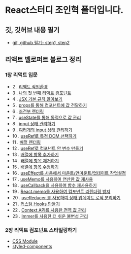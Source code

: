 # React스터디 조인혁 폴더입니다.

## 깃, 깃허브 내용 필기

- [git, github 필기- step1, step2](gitmemo.md)

## 리액트 벨로퍼트 블로그 정리

### 1장 리액트 입문

- 2 . [리액트 작업환경 ](2_리액트작업환경.md)
- 3 . [나의 첫 번째 리액트 컴포넌트](3_나의첫번째리액트컴포넌트.md)
- 4 . [JSX 기본 규칙 알아보기](4_JSX.md)
- 5 . [props를 통해 컴포넌트에 값 전달하기](5_props값전달하기.md)
- 6 . [조건부 렌더링](6_조건부렌더링.md)
- 7 . [useState를 통해 동적으로 값 관리](7_useState사용.md)
- 8 . [input 상태 관리하기](8_input상태관리.md)
- 9 . [여러개의 input 상태 관리하기](9_여러개의input.md)
- 10 . [useRef로 특정 DOM 선택하기](10_useRef로특정DOM지정.md)
- 11 . [배열 렌더링](11_배열렌더링.md)
- 12 . [useRef로 컴포넌트 안 변수 만들기](12_useRef로컴포넌트안변수만들기.md)
- 13 . [배열에 항목 추가하기](13_배열항목추가.md)
- 14 . [배열에 항목 제거하기](14_배열에항목제거.md)
- 15 . [배열에 항목 수정하기](15_배열항목수정.md)
- 16 . [useEffect를 사용해서 마운트/언마운트/업데이트 작업설정](16_useEffect.md)
- 17 . [useMemo를 사용하여 연산한 값 재사용](17_useMemo.md)
- 18 . [useCallback을 사용하여 함수 재사용하기](18_useCallback.md)
- 19 . [React.memo를 사용하여 컴포넌트 리렌더링 방지](19_Reactmemo.md)
- 20 . [useReducer 를 사용하여 상태 업데이트 로직 분리하기](20_useReducer.md)
- 21 . [커스텀 Hooks 만들기](21_customHook.md)
- 22 . [Context API를 사용한 전역 값 관리](22_ContextAPI.md)
- 23 . [Immer를 사용한 더 쉬운 불변성 관리](23_Immer.md)

### 2장 리액트 컴포넌트 스타일링하기

- [CSS Module](2_2_CSSModule.md)
- [styled-components](2_3_styled-components.md)
